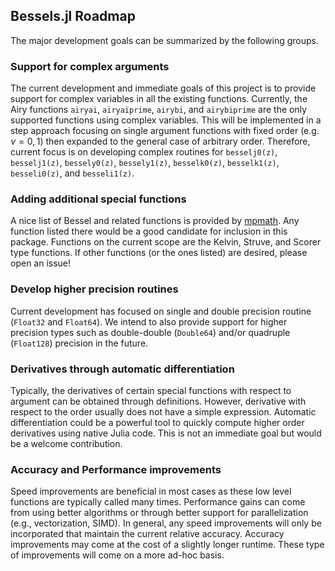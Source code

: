 ## Bessels.jl Roadmap

The major development goals can be summarized by the following groups.

### Support for complex arguments

The current development and immediate goals of this project is to provide support for complex variables in all the existing functions. Currently, the Airy functions `airyai`, `airyaiprime`, `airybi`, and `airybiprime` are the only supported functions using complex variables. This will be implemented in a step approach focusing on single argument functions with fixed order (e.g. $\nu=0, 1$) then expanded to the general case of arbitrary order. Therefore, current focus is on developing complex routines for `besselj0(z)`, `besselj1(z)`, `bessely0(z)`, `bessely1(z)`, `besselk0(z)`, `besselk1(z)`, `besseli0(z)`, and `besseli1(z)`.

### Adding additional special functions

A nice list of Bessel and related functions is provided by [mpmath](https://mpmath.org/doc/current/functions/bessel.html). Any function listed there would be a good candidate for inclusion in this package. Functions on the current scope are the Kelvin, Struve, and Scorer type functions. If other functions (or the ones listed) are desired, please open an issue!

### Develop higher precision routines

Current development has focused on single and double precision routine (`Float32` and `Float64`). We intend to also provide support for higher precision types such as double-double (`Double64`) and/or quadruple  (`Float128`) precision in the future. 

### Derivatives through automatic differentiation

Typically, the derivatives of certain special functions with respect to argument can be obtained through definitions. However, derivative with respect to the order usually does not have a simple expression. Automatic differentiation could be a powerful tool to quickly compute higher order derivatives using native Julia code. This is not an immediate goal but would be a welcome contribution.

### Accuracy and Performance improvements

Speed improvements are beneficial in most cases as these low level functions are typically called many times. Performance gains can come from using better algorithms or through better support for parallelization (e.g., vectorization, SIMD). In general, any speed improvements will only be incorporated that maintain the current relative accuracy. Accuracy improvements may come at the cost of a slightly longer runtime. These type of improvements will come on a more ad-hoc basis.